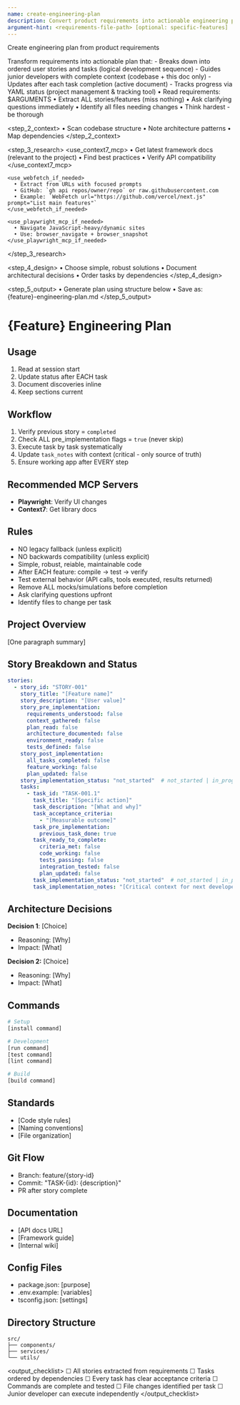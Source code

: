 ```yaml
---
name: create-engineering-plan
description: Convert product requirements into actionable engineering plan
argument-hint: <requirements-file-path> [optional: specific-features]
---
```


<task>Create engineering plan from product requirements</task>

<objective>
Transform requirements into actionable plan that:
- Breaks down into ordered user stories and tasks (logical development sequence)
- Guides junior developers with complete context (codebase + this doc only)
- Updates after each task completion (active document)
- Tracks progress via YAML status (project management & tracking tool)
</objective>

<process>
  <step_1_analyze>
    • Read requirements: $ARGUMENTS
    • Extract ALL stories/features (miss nothing)
    • Ask clarifying questions immediately
    • Identify all files needing changes
    • Think hardest - be thorough
  </step_1_analyze>

  <step_2_context>
    • Scan codebase structure
    • Note architecture patterns
    • Map dependencies
  </step_2_context>

  <step_3_research>
    <use_context7_mcp>
      • Get latest framework docs (relevant to the project)
      • Find best practices
      • Verify API compatibility
    </use_context7_mcp>
    
    <use_webfetch_if_needed>
      • Extract from URLs with focused prompts
      • GitHub: `gh api repos/owner/repo` or raw.githubusercontent.com
      • Example: `WebFetch url="https://github.com/vercel/next.js" prompt="List main features"`
    </use_webfetch_if_needed>
    
    <use_playwright_mcp_if_needed>
      • Navigate JavaScript-heavy/dynamic sites
      • Use: browser_navigate + browser_snapshot
    </use_playwright_mcp_if_needed>
  </step_3_research>

  <step_4_design>
    • Choose simple, robust solutions
    • Document architectural decisions
    • Order tasks by dependencies
  </step_4_design>

  <step_5_output>
    • Generate plan using structure below
    • Save as: {feature}-engineering-plan.md
  </step_5_output>
</process>

<structure>

# {Feature} Engineering Plan

## Usage
1. Read at session start
2. Update status after EACH task
3. Document discoveries inline
4. Keep sections current

## Workflow
1. Verify previous story = `completed`
2. Check ALL pre_implementation flags = `true` (never skip)
3. Execute task by task systematically
4. Update `task_notes` with context (critical - only source of truth)
5. Ensure working app after EVERY step

## Recommended MCP Servers
- **Playwright**: Verify UI changes
- **Context7**: Get library docs

## Rules
- NO legacy fallback (unless explicit)
- NO backwards compatibility (unless explicit)
- Simple, robust, reiable, maintainable code
- After EACH feature: compile → test → verify
- Test external behavior (API calls, tools executed, results returned)
- Remove ALL mocks/simulations before completion
- Ask clarifying questions upfront
- Identify files to change per task

## Project Overview
[One paragraph summary]

## Story Breakdown and Status

```yaml
stories:
  - story_id: "STORY-001"
    story_title: "[Feature name]"
    story_description: "[User value]"
    story_pre_implementation:
      requirements_understood: false
      context_gathered: false
      plan_read: false
      architecture_documented: false
      environment_ready: false
      tests_defined: false
    story_post_implementation:
      all_tasks_completed: false
      feature_working: false
      plan_updated: false
    story_implementation_status: "not_started"  # not_started | in_progress | completed
    tasks:
      - task_id: "TASK-001.1"
        task_title: "[Specific action]"
        task_description: "[What and why]"
        task_acceptance_criteria:
          - "[Measurable outcome]"
        task_pre_implementation:
          previous_task_done: true
        task_ready_to_complete:
          criteria_met: false
          code_working: false
          tests_passing: false
          integration_tested: false
          plan_updated: false
        task_implementation_status: "not_started"  # not_started | in_progress | testing | completed
        task_implementation_notes: "[Critical context for next developer - codebase + this doc are only sources]"
```

## Architecture Decisions

**Decision 1**: [Choice]
- Reasoning: [Why]
- Impact: [What]

**Decision 2:** [Choice]
- Reasoning: [Why]
- Impact: [What]

## Commands

```bash
# Setup
[install command]

# Development
[run command]
[test command]
[lint command]

# Build
[build command]
```

## Standards
- [Code style rules]
- [Naming conventions]
- [File organization]

## Git Flow
- Branch: feature/{story-id}
- Commit: "TASK-{id}: {description}"
- PR after story complete

## Documentation
- [API docs URL]
- [Framework guide]
- [Internal wiki]

## Config Files
- package.json: [purpose]
- .env.example: [variables]
- tsconfig.json: [settings]

## Directory Structure
```
src/
├── components/
├── services/
└── utils/
```

</structure>

<output_checklist>
☐ All stories extracted from requirements
☐ Tasks ordered by dependencies
☐ Every task has clear acceptance criteria
☐ Commands are complete and tested
☐ File changes identified per task
☐ Junior developer can execute independently 
</output_checklist>